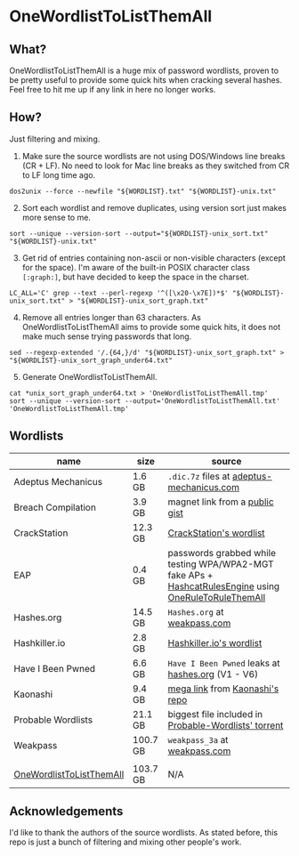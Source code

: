 # OneWordlistToListThemAll

What?
-----

OneWordlistToListThemAll is a huge mix of password wordlists, proven to be pretty useful to provide some quick hits when cracking several hashes. Feel free to hit me up if any link in here no longer works.

How?
----

Just filtering and mixing.

1. Make sure the source wordlists are not using DOS/Windows line breaks (CR + LF). No need to look for Mac line breaks as they switched from CR to LF long time ago.
```
dos2unix --force --newfile "${WORDLIST}.txt" "${WORDLIST}-unix.txt"
```
2. Sort each wordlist and remove duplicates, using version sort just makes more sense to me.
```
sort --unique --version-sort --output="${WORDLIST}-unix_sort.txt" "${WORDLIST}-unix.txt"
```
3. Get rid of entries containing non-ascii or non-visible characters (except for the space). I'm aware of the built-in POSIX character class `[:graph:]`, but have decided to keep the space in the charset.
```
LC_ALL='C' grep --text --perl-regexp '^([\x20-\x7E])*$' "${WORDLIST}-unix_sort.txt" > "${WORDLIST}-unix_sort_graph.txt"
```
4. Remove all entries longer than 63 characters. As OneWordlistToListThemAll aims to provide some quick hits, it does not make much sense trying passwords that long.
```
sed --regexp-extended '/.{64,}/d' "${WORDLIST}-unix_sort_graph.txt" > "${WORDLIST}-unix_sort_graph_under64.txt"
```
5. Generate OneWordlistToListThemAll.
```
cat *unix_sort_graph_under64.txt > 'OneWordlistToListThemAll.tmp'
sort --unique --version-sort --output='OneWordlistToListThemAll.txt' 'OneWordlistToListThemAll.tmp'
```
Wordlists
-------

name | size | source
--- | --- | ---
Adeptus Mechanicus | 1.6 GB | `.dic.7z` files at [adeptus-mechanicus.com](https://www.adeptus-mechanicus.com/codex/hashpass/)
Breach Compilation | 3.9 GB | magnet link from a [public gist](https://gist.github.com/scottlinux/9a3b11257ac575e4f71de811322ce6b3)
CrackStation | 12.3 GB | [CrackStation's wordlist](https://crackstation.net/files/crackstation.txt.gz)
EAP | 0.4 GB | passwords grabbed while testing WPA/WPA2-MGT fake APs + [HashcatRulesEngine](https://github.com/llamasoft/HashcatRulesEngine) using [OneRuleToRuleThemAll](https://github.com/NotSoSecure/password_cracking_rules/blob/master/OneRuleToRuleThemAll.rule)
Hashes.org | 14.5 GB | `Hashes.org` at [weakpass.com](https://weakpass.com/wordlist/1931)
Hashkiller.io | 2.8 GB | [Hashkiller.io's wordlist](https://hashkiller.io/downloads/hashkiller-dict-2020-01-26.7z)
Have I Been Pwned | 6.6 GB | `Have I Been Pwned` leaks at [hashes.org](https://temp.hashes.org/leaks.php) (V1 - V6)
Kaonashi | 9.4 GB | [mega link](https://mega.nz/#!nWJXzYzS!P1G8HDiMxq5wFaxeWGWx334Wp9wByj5kMEGLZkVX694) from [Kaonashi's repo](https://github.com/kaonashi-passwords/Kaonashi)
Probable Wordlists | 21.1 GB | biggest file included in [Probable-Wordlists' torrent](https://github.com/berzerk0/Probable-Wordlists/tree/master/Real-Passwords/Real-Password-Rev-2-Torrents)
Weakpass | 100.7 GB | `weakpass_3a` at [weakpass.com](https://weakpass.com/wordlist/1948)
 | | 
[OneWordlistToListThemAll](https://mega.nz/file/0NhUgCLL#62jFbpgYskGiA901VD6pz2O7i4vuLZiB2Dfj-l36We8) | 103.7 GB | N/A

Acknowledgements
----------------

I'd like to thank the authors of the source wordlists. As stated before, this repo is just a bunch of filtering and mixing other people's work.
